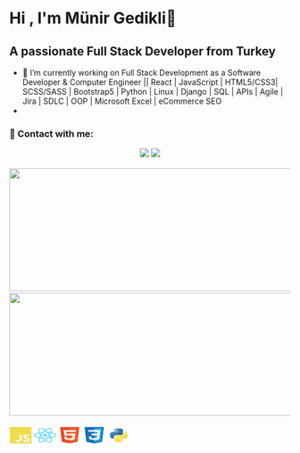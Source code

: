 #  Hi , I'm Münir Gedikli👋

<h2>A passionate Full Stack Developer from Turkey</h2>

- 🔭 I’m currently working on Full Stack Development as a Software Developer & Computer Engineer || React | JavaScript | HTML5/CSS3| SCSS/SASS | Bootstrap5 | Python | Linux | Django | SQL | APIs | Agile | Jira | SDLC | OOP | Microsoft Excel | eCommerce SEO
- 
### 📩 Contact with me:

<div style="text-align: center"> 
    <a href = "mailto:munirgedikli@hotmail.com"><img src="https://img.shields.io/badge/-Hotmail-%23333?style=for-the-badge&logo=gmail&logoColor=white" target="_blank"></a>
    <a href="https://www.linkedin.com/in/munir-gedikli/" target="_blank"><img src="https://img.shields.io/badge/-LinkedIn-%230077B5?style=for-the-badge&logo=linkedin&logoColor=white" target="_blank"></a> 
</div>
<br>
<div align="left">
    <img height="220em" width="800em" src="https://github-readme-stats.vercel.app/api?username=MnrGDKL&show_icons=true&theme=dracula&include_all_commits=true&count_private=true"/>
    <img height="220em" width="800em" src="https://github-readme-stats.vercel.app/api/top-langs/?username=MnrGDKL&layout=compact&langs_count=7&theme=dracula"/>
</div>
<div style="display: inline_block"><br>
    <img align="center" alt="Rafa-Js" height="30" width="40" src="https://raw.githubusercontent.com/devicons/devicon/master/icons/javascript/javascript-plain.svg">
    <img align="center" alt="Rafa-React" height="30" width="40" src="https://raw.githubusercontent.com/devicons/devicon/master/icons/react/react-original.svg">
    <img align="center" alt="Rafa-HTML" height="30" width="40" src="https://raw.githubusercontent.com/devicons/devicon/master/icons/html5/html5-original.svg">
    <img align="center" alt="Rafa-CSS" height="30" width="40" src="https://raw.githubusercontent.com/devicons/devicon/master/icons/css3/css3-original.svg">
    <img align="center" alt="Rafa-Python" height="30" width="40" src="https://raw.githubusercontent.com/devicons/devicon/master/icons/python/python-original.svg">
</div>


<div>
  
</div>
